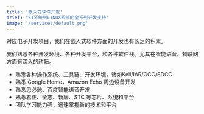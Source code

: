 ```yaml
---
title: '嵌入式软件开发'
brief: "51系统到LINUX系统的全系列开发支持"
image: '/services/default.png'
---
```


对应电子开发项目，我们在嵌入式软件方面的开发也有长足的积累。

我们熟悉各种开发环境、各种开发平台，和各种软件栈。尤其在智能语音、物联网方面有深入的耕耘。

- 熟悉各种操作系统、工具链、开发环境，诸如Keil/IAR/GCC/SDCC
- 熟悉 Google Home，Amazon Echo 周边设备开发
- 熟悉思必驰、百度智能语音开发
- 熟悉君正、全志、新唐、STC 等芯片、系统和平台
- 团队学习能力强，迅速掌握新的技术和平台
